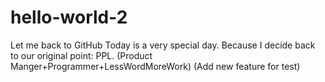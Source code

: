 # hello-world-2
Let me back to GitHub
Today is a very special day. Because I decide back to our original point: PPL.
(Product Manger+Programmer+LessWordMoreWork)
(Add new feature for test)
